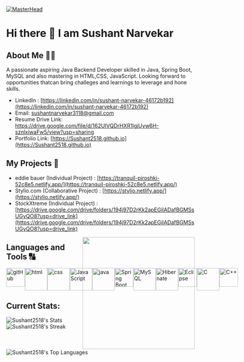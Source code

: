 

<!--
**Sushant2518/Sushant2518** is a ✨ _special_ ✨ repository because its `README.md` (this file) appears on your GitHub profile.

Here are some ideas to get you started:

- 🔭 I’m currently working on ...
- 🌱 I’m currently learning ...
- 👯 I’m looking to collaborate on ...
- 🤔 I’m looking for help with ...
- 💬 Ask me about ...
- 📫 How to reach me: ...
- 😄 Pronouns: ...
- ⚡ Fun fact: ...
-->
<!-- [![MasterHead](https://camo.githubusercontent.com/ba9f3bd30647e352a3f5e1e45eb45c6ec7bad6155cd16aaedf4a426738da0ca5/68747470733a2f2f696e646f616e616c79746963612e636f6d2f7374617469632f696d616765732f62616e6e6572722e676966)](https://sushant2518.io)
<h1 align="center">Hi 👋, I'm Sushant Narvekar</h1>
<h3 align="center">A passionate aspiring Java Backend Developer skilled in Java, Spring Boot, MySQL and also mastering in HTML,CSS, JavaScript. Looking forward to opportunities thatcan bring challeges and learnings to leverage and hone skills.</h3>
<img align="right" alt="Coding" width="300" src="https://cdn.dribbble.com/users/2131993/screenshots/4948736/thoughtworks-gif_dribbble.gif";

<p align="left"> <img src="https://komarev.com/ghpvc/?username=sushant2518&label=Profile%20views&color=0e75b6&style=flat" alt="sushant2518" /> </p>

<p align="left"> <a href="https://twitter.com/sushantnarveka6" target="blank"><img src="https://img.shields.io/twitter/follow/@sushantnarveka6?logo=twitter&style=for-the-badge" alt="@sushantnarveka6" /></a> </p>

- 🌱 I’m currently learning **Java,Spring Boot,MySQL**

- 👨‍💻 All of my projects are available at [https://sushant2518.github.io/](https://sushant2518.github.io/)

- 💬 Ask me about **HTML,CSS,JavaScript**

- 📫 How to reach me **sushantnarvekar3118@gmail.com**

- 📄 Know about my experiences [https://drive.google.com/file/d/1fm_PPQBh0THa7tmW7iqlRUsEgoYbKp0c/view?usp=share_link](https://drive.google.com/file/d/1fm_PPQBh0THa7tmW7iqlRUsEgoYbKp0c/view?usp=share_link)

<h3 align="left">Connect with me:</h3>
<p align="left">
<a href="https://twitter.com/sushantnarveka6" target="blank"><img align="center" src="https://raw.githubusercontent.com/rahuldkjain/github-profile-readme-generator/master/src/images/icons/Social/twitter.svg" alt="sushantnarveka6" height="30" width="40" /></a>
<a href="https://linkedin.com/in/sushant-narvekar-46172b192" target="blank"><img align="center" src="https://raw.githubusercontent.com/rahuldkjain/github-profile-readme-generator/master/src/images/icons/Social/linked-in-alt.svg" alt="sushant-narvekar-46172b192" height="30" width="40" /></a>
<a href="https://instagram.com/mr_sushant_narvekar1825" target="blank"><img align="center" src="https://raw.githubusercontent.com/rahuldkjain/github-profile-readme-generator/master/src/images/icons/Social/instagram.svg" alt="mr_sushant_narvekar1825" height="30" width="40" /></a>
</p>

<h3 align="left">Languages and Tools:</h3>
<p align="left"> <a href="https://www.cprogramming.com/" target="_blank" rel="noreferrer"> <img src="https://raw.githubusercontent.com/devicons/devicon/master/icons/c/c-original.svg" alt="c" width="40" height="40"/> </a> <a href="https://www.w3schools.com/cpp/" target="_blank" rel="noreferrer"> <img src="https://raw.githubusercontent.com/devicons/devicon/master/icons/cplusplus/cplusplus-original.svg" alt="cplusplus" width="40" height="40"/> </a> <a href="https://www.w3schools.com/css/" target="_blank" rel="noreferrer"> <img src="https://raw.githubusercontent.com/devicons/devicon/master/icons/css3/css3-original-wordmark.svg" alt="css3" width="40" height="40"/> </a> <a href="https://www.w3.org/html/" target="_blank" rel="noreferrer"> <img src="https://raw.githubusercontent.com/devicons/devicon/master/icons/html5/html5-original-wordmark.svg" alt="html5" width="40" height="40"/> </a> <a href="https://www.java.com" target="_blank" rel="noreferrer"> <img src="https://raw.githubusercontent.com/devicons/devicon/master/icons/java/java-original.svg" alt="java" width="40" height="40"/> </a> <a href="https://developer.mozilla.org/en-US/docs/Web/JavaScript" target="_blank" rel="noreferrer"> <img src="https://raw.githubusercontent.com/devicons/devicon/master/icons/javascript/javascript-original.svg" alt="javascript" width="40" height="40"/> </a> <a href="https://www.mysql.com/" target="_blank" rel="noreferrer"> <img src="https://raw.githubusercontent.com/devicons/devicon/master/icons/mysql/mysql-original-wordmark.svg" alt="mysql" width="40" height="40"/> </a> <a href="https://spring.io/" target="_blank" rel="noreferrer"> <img src="https://www.vectorlogo.zone/logos/springio/springio-icon.svg" alt="spring" width="40" height="40"/> </a> </p>

<p><img align="left" src="https://github-readme-stats.vercel.app/api/top-langs?username=sushant2518&show_icons=true&locale=en&layout=compact" alt="sushant2518" /></p>

<p>&nbsp;<img align="center" src="https://github-readme-stats.vercel.app/api?username=sushant2518&show_icons=true&locale=en" alt="sushant2518" /></p>

<p><img align="center" src="https://github-readme-streak-stats.herokuapp.com/?user=sushant2518&" alt="sushant2518" /></p>
 -->
 
 
 
 
 
 [![MasterHead](https://camo.githubusercontent.com/ba9f3bd30647e352a3f5e1e45eb45c6ec7bad6155cd16aaedf4a426738da0ca5/68747470733a2f2f696e646f616e616c79746963612e636f6d2f7374617469632f696d616765732f62616e6e6572722e676966)](https://sushant2518.io)
<!--  
 <div id="header" align="center">
  <img src="https://cdn.dribbble.com/users/2131993/screenshots/4948736/thoughtworks-gif_dribbble.gif" width="100"/>
</div>
 -->
# Hi there 👋 I am Sushant Narvekar
## About Me 🙋‍♂️
A passionate aspiring Java Backend Developer skilled in Java, Spring Boot, MySQL and also mastering in HTML,CSS, JavaScript. Looking forward to opportunities thatcan bring challeges and learnings to leverage and hone skills.

- LinkedIn : [https://linkedin.com/in/sushant-narvekar-46172b192](https://linkedin.com/in/sushant-narvekar-46172b192) 
- Email: sushantnarvekar3118@gmail.com
- Resume Drive Link: https://drive.google.com/file/d/162UIVQDrHXR1lgjUyw6H-sznlxiwaFw5/view?usp=sharing
- Portfolio Link: [https://Sushant2518.github.io](https://Sushant2518.github.io)


## My Projects 📑
- eddie bauer (Individual Project) : [https://tranquil-piroshki-52c8e5.netlify.app/](https://tranquil-piroshki-52c8e5.netlify.app/)
- Stylio.com (Collaborative Project) : [https://stylio.netlify.app/](https://stylio.netlify.app/)
- StockXtreme (Individual Project) : [https://drive.google.com/drive/folders/194j97D2rKk2apEGiIADafBGMSsUGyQO8?usp=drive_link](https://drive.google.com/drive/folders/194j97D2rKk2apEGiIADafBGMSsUGyQO8?usp=drive_link)

 <div id="header" align="center">
  <img align="right" src="https://cdn.dribbble.com/users/2131993/screenshots/4948736/thoughtworks-gif_dribbble.gif" width="300"/>
</div>


## Languages and Tools 🔠

<div style = "display:flex">
  <img style="height:50px" src="https://brandeps.com/icon-download/G/Github-badge-icon-vector-01.svg" alt="gitHub"/>
   <img style="height:60px" src="https://brandeps.com/logo-download/H/HTML-5-logo-vector-01.svg" alt="html"/>
   <img style="height:60px" src="https://brandeps.com/logo-download/C/CSS-3-logo-vector-01.svg" alt="css"/>
<img style="height:60px" src="https://brandeps.com/icon-download/J/Javascript-icon-vector-03.svg" alt="JavaScript"/>
   <img style="height:60px"  src="https://brandeps.com/icon-download/J/Java-icon-vector-05.svg" alt="java"/>
   
   <img style="height:50px" src="https://brandeps.com/icon-download/S/Spring-icon-vector-01.svg" alt="Spring Boot"/>
   <img style="height:60px" src="https://brandeps.com/logo-download/M/MySQL-logo-vector-01.svg" alt="MySQL"/>
   <img style="height:60px" src="https://brandeps.com/logo-download/H/Hibernate-logo-vector-01.svg" alt="Hibernate"/>
   <img style="height:50px" src="https://brandeps.com/logo-download/E/Eclipse-logo-vector-01.svg" alt="Eclipse"/>
  <img style="height:60px" src="https://image.shutterstock.com/image-photo/stock-vector-c-language-logo-simple-and-colours-used-blue-combinations-programming-language-450w-2113921046.jpg" alt="C"/>
  <img style="height:50px" src="https://image.shutterstock.com/image-photo/stock-vector-emblem-of-c-plus-plus-programming-language-blue-hexagon-with-the-letter-c-and-two-pluses-inside-450w-1764554240.jpg" alt="C++"/>
 
</div>

## Current Stats: 
![Sushant2518's Stats](https://github-readme-stats.vercel.app/api?username=sushant2518&show_icons=true&locale=en)
![Sushant2518's Streak](https://github-readme-streak-stats.herokuapp.com?user=Sushant2518)

![Sushant2518's Top Languages](https://github-readme-stats.vercel.app/api/top-langs?username=sushant2518&show_icons=true&locale=en&layout=compact)
